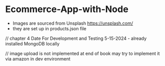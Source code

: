 # Ecommerce-App-with-Node

- Images are sourced from Unsplash https://unsplash.com/
- they are set up in products.json file


// chapter 4 Date For Development and Testing 5-15-2024 - already installed MongoDB locally

// image upload is not implemented at end of book may try to implement it via amazon in dev environment